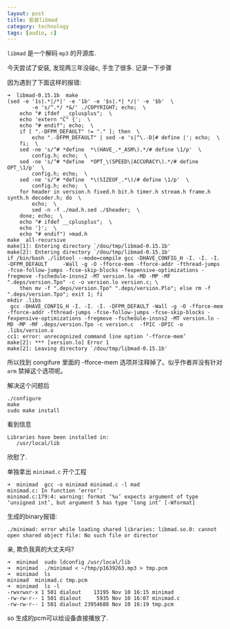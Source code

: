 ```yaml
---
layout: post
title: 安装libmad
category: technology
tags: [audio, c]
---
```



`libmad` 是一个解码 `mp3` 的开源库.

今天尝试了安装, 发现两三年没碰c, 手生了很多.  记录一下步骤

因为遇到了下面这样的报错:

    ➜  libmad-0.15.1b  make
    (sed -e '1s|.*|/*|' -e '1b' -e '$s|.*| */|' -e '$b'  \
            -e 's/^.*/ *&/' ./COPYRIGHT; echo;  \
        echo "# ifdef __cplusplus";  \
        echo 'extern "C" {';  \
        echo "# endif"; echo;  \
        if [ ".-DFPM_DEFAULT" != "." ]; then  \
            echo ".-DFPM_DEFAULT" | sed -e 's|^\.-D|# define |'; echo;  \
        fi;  \
        sed -ne 's/^# *define  *\(HAVE_.*_ASM\).*/# define \1/p'  \
            config.h; echo;  \
        sed -ne 's/^# *define  *OPT_\(SPEED\|ACCURACY\).*/# define OPT_\1/p'  \
            config.h; echo;  \
        sed -ne 's/^# *define  *\(SIZEOF_.*\)/# define \1/p'  \
            config.h; echo;  \
        for header in version.h fixed.h bit.h timer.h stream.h frame.h synth.h decoder.h; do  \
            echo;  \
            sed -n -f ./mad.h.sed ./$header;  \
        done; echo;  \
        echo "# ifdef __cplusplus";  \
        echo '}';  \
        echo "# endif") >mad.h
    make  all-recursive
    make[1]: Entering directory `/dou/tmp/libmad-0.15.1b'
    make[2]: Entering directory `/dou/tmp/libmad-0.15.1b'
    if /bin/bash ./libtool --mode=compile gcc -DHAVE_CONFIG_H -I. -I. -I. -DFPM_DEFAULT     -Wall -g -O -fforce-mem -fforce-addr -fthread-jumps -fcse-follow-jumps -fcse-skip-blocks -fexpensive-optimizations -fregmove -fschedule-insns2 -MT version.lo -MD -MP -MF ".deps/version.Tpo" -c -o version.lo version.c; \
        then mv -f ".deps/version.Tpo" ".deps/version.Plo"; else rm -f ".deps/version.Tpo"; exit 1; fi
    mkdir .libs
     gcc -DHAVE_CONFIG_H -I. -I. -I. -DFPM_DEFAULT -Wall -g -O -fforce-mem -fforce-addr -fthread-jumps -fcse-follow-jumps -fcse-skip-blocks -fexpensive-optimizations -fregmove -fschedule-insns2 -MT version.lo -MD -MP -MF .deps/version.Tpo -c version.c  -fPIC -DPIC -o .libs/version.o
    cc1: error: unrecognized command line option ‘-fforce-mem’
    make[2]: *** [version.lo] Error 1
    make[2]: Leaving directory `/dou/tmp/libmad-0.15.1b'

所以找到 congifure 里面的 -fforce-mem 选项并注释掉了。似乎作者并没有针对 `arm` 禁掉这个选项呢。

解决这个问题后

    ./configure
    make
    sudo make install

看到信息

    Libraries have been installed in:
       /usr/local/lib

欣慰了.

单独拿出 `minimad.c` 开个工程 

    ➜  minimad  gcc -o minimad minimad.c -l mad
    minimad.c: In function ‘error’:
    minimad.c:179:4: warning: format ‘%u’ expects argument of type ‘unsigned int’, but argument 5 has type ‘long int’ [-Wformat]

生成的binary报错:

    ./minimad: error while loading shared libraries: libmad.so.0: cannot open shared object file: No such file or director

亲, 欺负我真的大丈夫吗?

    ➜  minimad  sudo ldconfig /usr/local/lib
    ➜  minimad  ./minimad < ~/tmp/p1639263.mp3 > tmp.pcm
    ➜  minimad  ls
    minimad  minimad.c tmp.pcm
    ➜  minimad  ls -l
    -rwxrwxr-x 1 501 dialout    13195 Nov 10 16:15 minimad
    -rw-rw-r-- 1 501 dialout     5935 Nov 10 16:07 minimad.c
    -rw-rw-r-- 1 501 dialout 23954688 Nov 10 16:19 tmp.pcm

so 生成的pcm可以给设备直接播放了.
